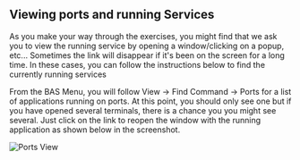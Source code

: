 ## Viewing ports and running Services

As you make your way through the exercises, you might find that we ask you to view the running service by opening a window/clicking on a popup, etc... Sometimes the link will disappear if it's been on the screen for a long time. In these cases, you can follow the instructions below to find the currently running services

From the BAS Menu, you will follow View -> Find Command -> Ports for a list of applications running on ports. At this point, you should only see one but if you have opened several terminals, there is a chance you you might see several. Just click on the link to reopen the window with the running application as shown below in the screenshot.

![Ports View](Part2Images/PortsView.jpg)
